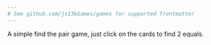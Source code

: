 ```yaml
---
# See github.com/js13kGames/games for supported frontmatter
---
```

A simple find the pair game, just click on the cards to find 2 equals.